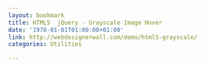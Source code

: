 ```yaml
---
layout: bookmark
title: HTML5  jQuery - Grayscale Image Hover
date: '1970-01-01T01:00:00+01:00'
link: http://webdesignerwall.com/demo/html5-grayscale/
categories: Utilities

---
```

